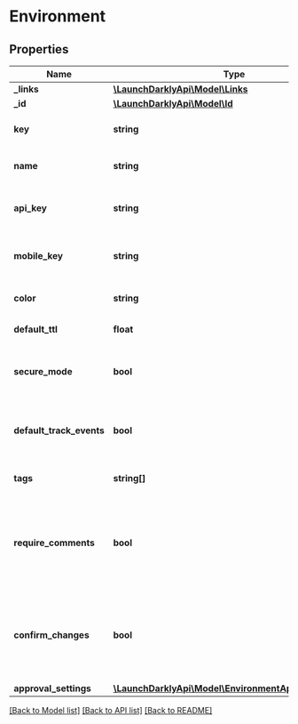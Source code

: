 # Environment

## Properties
Name | Type | Description | Notes
------------ | ------------- | ------------- | -------------
**_links** | [**\LaunchDarklyApi\Model\Links**](Links.md) |  | [optional] 
**_id** | [**\LaunchDarklyApi\Model\Id**](Id.md) |  | [optional] 
**key** | **string** | The key for the environment. | [optional] 
**name** | **string** | The name of the environment. | [optional] 
**api_key** | **string** | The SDK key for backend LaunchDarkly SDKs. | [optional] 
**mobile_key** | **string** | The SDK key for mobile LaunchDarkly SDKs. | [optional] 
**color** | **string** | The swatch color for the environment. | [optional] 
**default_ttl** | **float** | The default TTL. | [optional] 
**secure_mode** | **bool** | Determines if this environment is in safe mode. | [optional] 
**default_track_events** | **bool** | Set to true to send detailed event information for new flags. | [optional] 
**tags** | **string[]** | An array of tags for this environment. | [optional] 
**require_comments** | **bool** | Determines if this environment requires comments for flag and segment changes. | [optional] 
**confirm_changes** | **bool** | Determines if this environment requires confirmation for flag and segment changes. | [optional] 
**approval_settings** | [**\LaunchDarklyApi\Model\EnvironmentApprovalSettings**](EnvironmentApprovalSettings.md) |  | [optional] 

[[Back to Model list]](../README.md#documentation-for-models) [[Back to API list]](../README.md#documentation-for-api-endpoints) [[Back to README]](../README.md)


